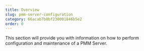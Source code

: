 ```yaml
---
title: Overview
slug: pmm-server-configuration
category: 66acab7b0bf230001846b5e2
order: 0
---
```


This section will provide you with information on how to perform configuration and maintenance of a PMM Server.
